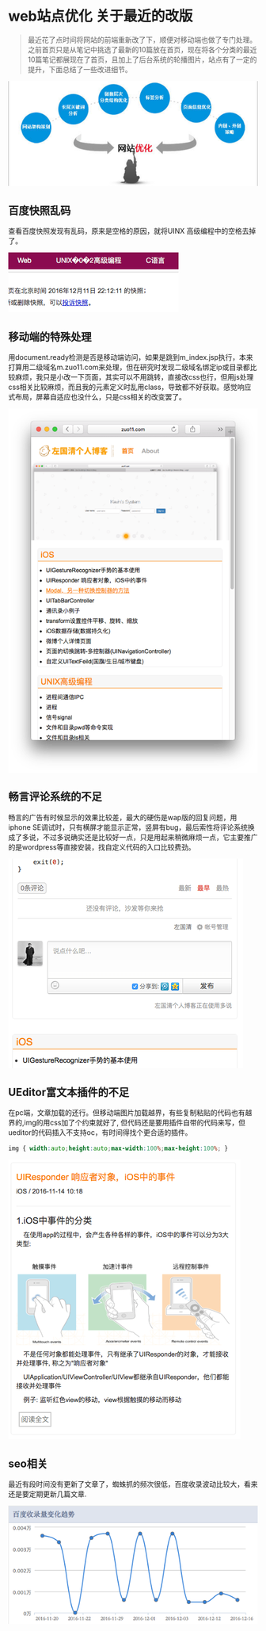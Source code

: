 
# web站点优化 关于最近的改版

> 最近花了点时间将网站的前端重新改了下，顺便对移动端也做了专门处理。之前首页只是从笔记中挑选了最新的10篇放在首页，现在将各个分类的最近10篇笔记都展现在了首页，且加上了后台系统的轮播图片，站点有了一定的提升，下面总结了一些改进细节。

![web_optimize_1](../../../images/blog/web/web_optimize_1.jpg)

## 百度快照乱码
查看百度快照发现有乱码，原来是空格的原因，就将UINX 高级编程中的空格去掉了。

![web_optimize_2](../../../images/blog/web/web_optimize_2.png)

## 移动端的特殊处理
用document.ready检测是否是移动端访问，如果是跳到m_index.jsp执行，本来打算用二级域名m.zuo11.com来处理，但在研究时发现二级域名绑定ip或目录都比较麻烦，我只是小改一下页面，其实可以不用跳转，直接改css也行，但用js处理css相关比较麻烦，而且我的元素定义时乱用class，导致都不好获取。感觉响应式布局，屏幕自适应也没什么，只是css相关的改变罢了。

![web_optimize_3](../../../images/blog/web/web_optimize_3.png)

## 畅言评论系统的不足
畅言的广告有时候显示的效果比较差，最大的硬伤是wap版的回复问题，用iphone SE调试时，只有横屏才能显示正常，竖屏有bug，最后索性将评论系统换成了多说，不过多说确实还是比较好一点，只是用起来稍微麻烦一点，它主要推广的是wordpress等直接安装，找自定义代码的入口比较费劲。

![web_optimize_4](../../../images/blog/web/web_optimize_4.png)

## UEditor富文本插件的不足
在pc端，文章加载的还行。但移动端图片加载越界，有些复制粘贴的代码也有越界的,img的用css加了个约束就好了, 但代码还是要用插件自带的代码来写，但ueditor的代码插入不支持oc，有时间得找个更合适的插件。 
```css
img { width:auto;height:auto;max-width:100%;max-height:100%; }
```

![web_optimize_5](../../../images/blog/web/web_optimize_5.png)

## seo相关
最近有段时间没有更新了文章了，蜘蛛抓的频次很低，百度收录波动比较大，看来还是要定期更新几篇文章.

![web_optimize_6](../../../images/blog/web/web_optimize_6.png)


